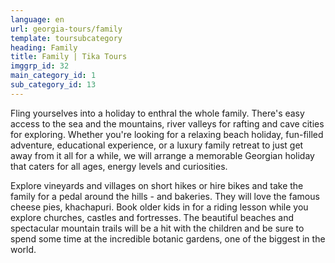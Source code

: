 ```yaml
---
language: en
url: georgia-tours/family
template: toursubcategory
heading: Family
title: Family | Tika Tours
imggrp_id: 32
main_category_id: 1
sub_category_id: 13
---
```

<div class="row content-row"><!-- 1480 (2)-->
<div class="col-xs-12 col-sm-6 col-md-6"><!-- 1974 -->

Fling yourselves into a holiday to enthral the whole family. There's easy access
to the sea and the mountains, river valleys for rafting and cave cities for exploring.
Whether you're looking for a relaxing beach holiday, fun\-filled adventure, educational
experience, or a luxury family retreat to just get away from it all for a while,
we will arrange a memorable Georgian holiday that caters for all ages, energy levels
and curiosities.

</div>

<div class="col-xs-12 col-sm-6 col-md-6"><!-- 1975 -->

Explore vineyards and villages on short hikes or hire bikes and take the family for
a pedal around the hills \- and bakeries. They will love the famous cheese pies,
khachapuri. Book older kids in for a riding lesson while you explore churches, castles
and fortresses. The beautiful beaches and spectacular mountain trails will be a
hit with the children and be sure to spend some time at the incredible botanic gardens,
one of the biggest in the world.

</div>

</div>
